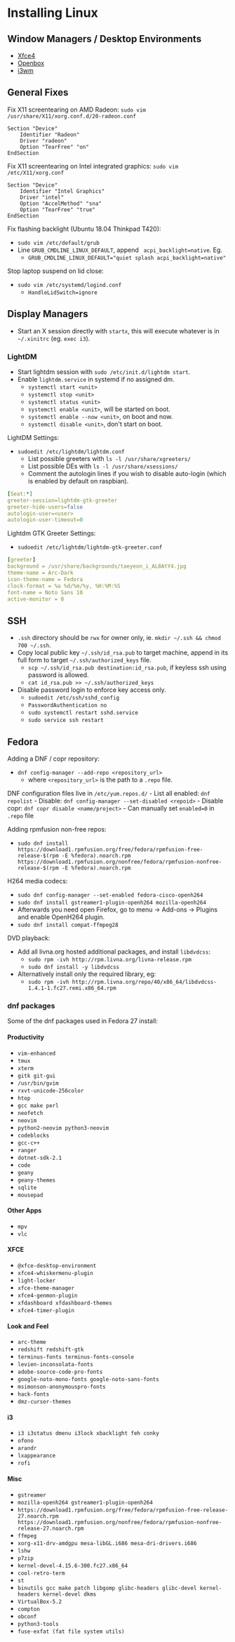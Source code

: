 # Installing Linux

## Window Managers / Desktop Environments

- [Xfce4](xfce4/README.md)
- [Openbox](openbox/README.md)
- [i3wm](i3wm/README.md)

## General Fixes

Fix X11 screentearing on AMD Radeon: `sudo vim /usr/share/X11/xorg.conf.d/20-radeon.conf`
```
Section "Device"
    Identifier "Radeon"
    Driver "radeon"
    Option "TearFree" "on"
EndSection
```

Fix X11 screentearing on Intel integrated graphics: `sudo vim /etc/X11/xorg.conf`
```
Section "Device"
    Identifier "Intel Graphics"
    Driver "intel"
    Option "AccelMethod" "sna"
    Option "TearFree" "true"
EndSection
```

Fix flashing backlight (Ubuntu 18.04 Thinkpad T420):
- `sudo vim /etc/default/grub`
- Line `GRUB_CMDLINE_LINUX_DEFAULT`, append ` acpi_backlight=native`. Eg.
    - `GRUB_CMDLINE_LINUX_DEFAULT="quiet splash acpi_backlight=native"`

Stop laptop suspend on lid close:
- `sudo vim /etc/systemd/logind.conf`
    - `HandleLidSwitch=ignore`

## Display Managers

- Start an X session directly with `startx`, this will execute whatever is in
  `~/.xinitrc` (eg. `exec i3`).

### LightDM

- Start lightdm session with `sudo /etc/init.d/lightdm start`.
- Enable `lightdm.service` in systemd if no assigned dm.
    - `systemctl start <unit>`
    - `systemctl stop <unit>`
    - `systemctl status <unit>`
    - `systemctl enable <unit>`, will be started on boot.
    - `systemctl enable --now <unit>`, on boot and now.
    - `systemctl disable <unit>`, don't start on boot.

LightDM Settings:
- `sudoedit /etc/lightdm/lightdm.conf`
    - List possible greeters with `ls -l /usr/share/xgreeters/`
    - List possible DEs with `ls -l /usr/share/xsessions/`
    - Comment the autologin lines if you wish to disable auto-login (which is
      enabled by default on raspbian).
```yaml
[Seat:*]
greeter-session=lightdm-gtk-greeter
greeter-hide-users=false
autologin-user=<user>
autologin-user-timeout=0
```

Lightdm GTK Greeter Settings:
- `sudoedit /etc/lightdm/lightdm-gtk-greeter.conf`
```yaml
[greeter]
background = /usr/share/backgrounds/taeyeon_i_AL8AtY4.jpg
theme-name = Arc-Dark
icon-theme-name = Fedora
clock-format = %a %d/%m/%y, %H:%M:%S
font-name = Noto Sans 10 
active-monitor = 0
```

## SSH

- `.ssh` directory should be `rwx` for owner only, ie. `mkdir ~/.ssh && chmod
  700 ~/.ssh`.
- Copy local public key `~/.ssh/id_rsa.pub` to target machine, append in its full
  form to target `~/.ssh/authorized_keys` file.
    - `scp ~/.ssh/id_rsa.pub destination:id_rsa.pub`, if keyless ssh using
      password is allowed.
    - `cat id_rsa.pub >> ~/.ssh/authorized_keys`
- Disable password login to enforce key access only.
    - `sudoedit /etc/ssh/sshd_config`
    - `PasswordAuthentication no`
    - `sudo systemctl restart sshd.service`
    - `sudo service ssh restart`

## Fedora

Adding a DNF / copr repository:
- `dnf config-manager --add-repo <repository_url>`
    - where `<repository_url>` is the path to a `.repo` file.

DNF configuration files live in `/etc/yum.repos.d/`
    - List all enabled: `dnf repolist`
    - Disable: `dnf config-manager --set-disabled <repoid>`
    - Disable copr: `dnf copr disable <name/project>`
    - Can manually set `enabled=0` in `.repo` file

Adding rpmfusion non-free repos:
- `sudo dnf install https://download1.rpmfusion.org/free/fedora/rpmfusion-free-release-$(rpm -E %fedora).noarch.rpm https://download1.rpmfusion.org/nonfree/fedora/rpmfusion-nonfree-release-$(rpm -E %fedora).noarch.rpm`

H264 media codecs:
- `sudo dnf config-manager --set-enabled fedora-cisco-openh264`
- `sudo dnf install gstreamer1-plugin-openh264 mozilla-openh264`
- Afterwards you need open Firefox, go to menu -> Add-ons -> Plugins and enable OpenH264 plugin.
- `sudo dnf install compat-ffmpeg28`

DVD playback:
- Add all livna.org hosted additional packages, and install `libdvdcss`:
    - `sudo rpm -ivh http://rpm.livna.org/livna-release.rpm`
    - `sudo dnf install -y libdvdcss`
- Alternatively install only the required library, eg:
    - `sudo rpm -ivh http://rpm.livna.org/repo/40/x86_64/libdvdcss-1.4.1-1.fc27.remi.x86_64.rpm`

### dnf packages

Some of the dnf packages used in Fedora 27 install:

#### Productivity
- `vim-enhanced`
- `tmux`
- `xterm`
- `gitk git-gui`
- `/usr/bin/gvim`
- `rxvt-unicode-256color`
- `htop`
- `gcc make perl`
- `neofetch`
- `neovim`
- `python2-neovim python3-neovim`
- `codeblocks`
- `gcc-c++`
- `ranger`
- `dotnet-sdk-2.1`
- `code`
- `geany `
- `geany-themes `
- `sqlite`
- `mousepad`

#### Other Apps
- `mpv`
- `vlc`

#### XFCE
- `@xfce-desktop-environment`
- `xfce4-whiskermenu-plugin`
- `light-locker`
- `xfce-theme-manager`
- `xfce4-genmon-plugin`
- `xfdashboard xfdashboard-themes`
- `xfce4-timer-plugin`

#### Look and Feel
- `arc-theme`
- `redshift redshift-gtk`
- `terminus-fonts terminus-fonts-console`
- `levien-inconsolata-fonts`
- `adobe-source-code-pro-fonts`
- `google-noto-mono-fonts google-noto-sans-fonts`
- `msimonson-anonymouspro-fonts`
- `hack-fonts `
- `dmz-cursor-themes`

#### i3
- `i3 i3status dmenu i3lock xbacklight feh conky`
- `ofono`
- `arandr`
- `lxappearance`
- `rofi`

#### Misc
- `gstreamer`
- `mozilla-openh264 gstreamer1-plugin-openh264`
- `https://download1.rpmfusion.org/free/fedora/rpmfusion-free-release-27.noarch.rpm https://download1.rpmfusion.org/nonfree/fedora/rpmfusion-nonfree-release-27.noarch.rpm`
- `ffmpeg`
- `xorg-x11-drv-amdgpu mesa-libGL.i686 mesa-dri-drivers.i686`
- `lshw`
- `p7zip`
- `kernel-devel-4.15.6-300.fc27.x86_64`
- `cool-retro-term`
- `st`
- `binutils gcc make patch libgomp glibc-headers glibc-devel kernel-headers kernel-devel dkms`
- `VirtualBox-5.2`
- `compton`
- `obconf`
- `python3-tools`
- `fuse-exfat (fat file system utils)`

